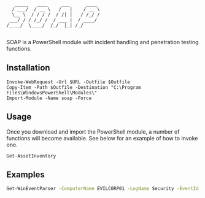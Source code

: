```
   _____   ____     ___      ____ 
  / ___/  / __ \   /   |    / __ \
  \__ \  / / / /  / /| |   / /_/ /
 ___/ / / /_/ /  / ___ |  / ____/ 
/____/  \____/  /_/  |_| /_/      
   
```
SOAP is a PowerShell module with incident handling and penetration testing functions. 

## Installation
```pwsh
Invoke-WebRequest -Url $URL -Outfile $Outfile
Copy-Item -Path $Outfile -Destination "C:\Program Files\WindowsPowerShell\Modules\"
Import-Module -Name soap -Force
```

## Usage
Once you download and import the PowerShell module, a number of functions will become available. See below for an example of how to invoke one. 
```pwsh
Get-AssetInventory
```

## Examples
```bash
Get-WinEventParser -ComputerName EVILCORP01 -LogName Security -EventId 4624 -Days 3
```
